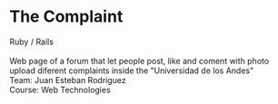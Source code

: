 # The Complaint
Ruby / Rails
</br>
</br>
Web page of a forum that let people post, like and coment with photo upload diferent complaints inside the "Universidad de los Andes"
</br>
Team: Juan Esteban Rodriguez
</br>
Course: Web Technologies
